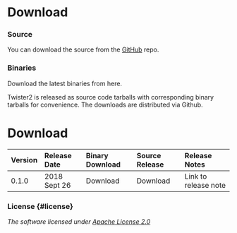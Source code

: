 # Download

### Source

You can download the source from the [GitHub](https://github.com/DSC-SPIDAL/twister2) repo. 

### Binaries 

Download the latest binaries from here. 

Twister2 is released as source code tarballs with corresponding binary
tarballs for convenience. The downloads are distributed via Github.

# Download

| Version | Release Date | Binary Download | Source Release | Release Notes |
| :--- | :--- | :--- | :--- | :--- |
| 0.1.0 | 2018 Sept 26 | Download | Download | Link to release note |

### License {#license}

_The software licensed under_ [_Apache License 2.0_](https://www.apache.org/licenses/LICENSE-2.0)
